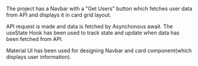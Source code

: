 The project has a Navbar with a "Get Users" button which fetches user data from API and displays it in card grid layout. 

API request is made and data is fetched by Asynchonous await. The useState Hook has been used to track state and update when data has been fetched from API.

Material UI has been used for designing Navbar and card component(which displays user information).
